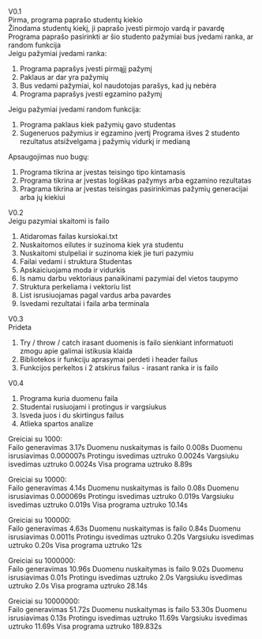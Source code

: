 V0.1  
Pirma, programa paprašo studentų kiekio  
Žinodama studentų kiekį, ji paprašo įvesti pirmojo vardą ir pavardę  
Programa paprašo pasirinkti ar šio studento pažymiai bus įvedami ranka, ar random funkcija  
Jeigu pažymiai įvedami ranka:
  1. Programa paprašys įvesti pirmąjį pažymį
  2. Paklaus ar dar yra pažymių
  3. Bus vedami pažymiai, kol naudotojas parašys, kad jų nebėra
  4. Programa paprašys įvesti egzamino pažymį

Jeigu pažymiai įvedami random funkcija:
  1. Programa paklaus kiek pažymių gavo studentas
  2. Sugeneruos pažymius ir egzamino įvertį
Programa išves 2 studento rezultatus atsižvelgama į pažymių vidurkį ir medianą

Apsaugojimas nuo bugų:
  1. Programa tikrina ar įvestas teisingo tipo kintamasis
  2. Programa tikrina ar įvestas logiškas pažymys arba egzamino rezultatas
  3. Pragrama tikrina ar įvestas teisingas pasirinkimas pažymių generacijai arba jų kiekiui
 
 V0.2  
 Jeigu pazymiai skaitomi is failo  
   1. Atidaromas failas kursiokai.txt
   2. Nuskaitomos eilutes ir suzinoma kiek yra studentu
   3. Nuskaitomi stulpeliai ir suzinoma kiek jie turi pazymiu
   4. Failai vedami i struktura Studentas
   5. Apskaiciuojama moda ir vidurkis
   6. Is namu darbu vektoriaus panaikinami pazymiai del vietos taupymo
   7. Struktura perkeliama i vektoriu list
   8. List isrusiuojamas pagal vardus arba pavardes
   9. Isvedami rezultatai i faila arba terminala
 
 V0.3  
 Prideta  
   1. Try / throw / catch irasant duomenis is failo sienkiant informatuoti zmogu apie galimai istikusia klaida
   2. Bibliotekos ir funkciju aprasymai perdeti i header failus
   3. Funkcijos perkeltos i 2 atskirus failus - irasant ranka ir is failo 

V0.4  
  1. Programa kuria duomenu faila
  2. Studentai rusiuojami i protingus ir vargsiukus
  3. Isveda juos i du skirtingus failus
  4. Atlieka spartos analize

Greiciai su 1000:  
  Failo generavimas 3.17s
  Duomenu nuskaitymas is failo 0.008s
  Duomenu isrusiavimas 0.000007s
  Protingu isvedimas uztruko 0.0024s
  Vargsiuku isvedimas uztruko 0.0024s
  Visa programa uztruko 8.89s

Greiciai su 10000:  
  Failo generavimas 4.14s
  Duomenu nuskaitymas is failo 0.08s
  Duomenu isrusiavimas 0.000069s
  Protingu isvedimas uztruko 0.019s
  Vargsiuku isvedimas uztruko 0.019s
  Visa programa uztruko 10.14s

Greiciai su 100000:  
  Failo generavimas 4.63s
  Duomenu nuskaitymas is failo 0.84s
  Duomenu isrusiavimas 0.0011s
  Protingu isvedimas uztruko 0.20s
  Vargsiuku isvedimas uztruko 0.20s
  Visa programa uztruko 12s

Greiciai su 1000000:  
  Failo generavimas 10.96s
  Duomenu nuskaitymas is failo 9.02s
  Duomenu isrusiavimas 0.01s
  Protingu isvedimas uztruko 2.0s
  Vargsiuku isvedimas uztruko 2.0s
  Visa programa uztruko 28.14s

Greiciai su 10000000:  
  Failo generavimas 51.72s
  Duomenu nuskaitymas is failo 53.30s
  Duomenu isrusiavimas 0.13s
  Protingu isvedimas uztruko 11.69s
  Vargsiuku isvedimas uztruko 11.69s
  Visa programa uztruko 189.832s
